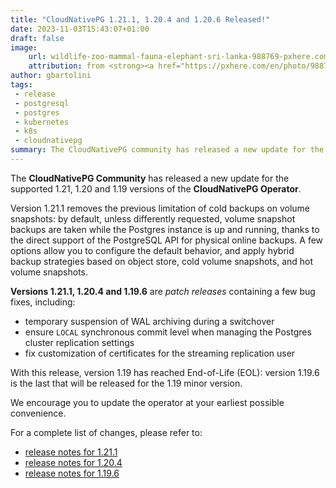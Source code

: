 ```yaml
---
title: "CloudNativePG 1.21.1, 1.20.4 and 1.20.6 Released!"
date: 2023-11-03T15:43:07+01:00
draft: false
image:
    url: wildlife-zoo-mammal-fauna-elephant-sri-lanka-988769-pxhere.com.jpg
    attribution: from <strong><a href="https://pxhere.com/en/photo/988769?utm_content=clipUser&utm_medium=referral&utm_source=pxhere">PxHere</a></strong>
author: gbartolini
tags:
 - release
 - postgresql
 - postgres
 - kubernetes
 - k8s
 - cloudnativepg
summary: The CloudNativePG community has released a new update for the supported 1.21, 1.20 and 1.19 versions of the CloudNativePG operator. Version 1.19 has reached End-of-Life (EOL).
---
```

The **CloudNativePG Community** has released a new update for the supported
1.21, 1.20 and 1.19 versions of the **CloudNativePG Operator**.

Version 1.21.1 removes the previous limitation of cold backups on volume
snapshots: by default, unless differently requested, volume snapshot backups
are taken while the Postgres instance is up and running, thanks to the direct
support of the PostgreSQL API for physical online backups. A few options allow
you to configure the default behavior, and apply hybrid backup strategies
based on object store, cold volume snapshots, and hot volume snapshots.

**Versions 1.21.1, 1.20.4 and 1.19.6** are *patch releases* containing a few
bug fixes, including:

- temporary suspension of WAL archiving during a switchover
- ensure `LOCAL` synchronous commit level when managing the Postgres cluster
  replication settings
- fix customization of certificates for the streaming replication user

With this release, version 1.19 has reached End-of-Life (EOL): version 1.19.6
is the last that will be released for the 1.19 minor version.

We encourage you to update the operator at your earliest possible convenience.

For a complete list of changes, please refer to:

- [release notes for 1.21.1](https://cloudnative-pg.io/documentation/1.21/release_notes/v1.21/)
- [release notes for 1.20.4](https://cloudnative-pg.io/documentation/1.20/release_notes/v1.20/)
- [release notes for 1.19.6](https://cloudnative-pg.io/documentation/1.19/release_notes/v1.19/)

<!--
# About CloudNativePg

[CloudNativePG](https://cloudnative-pg.io) is an open source Kubernetes
Operator for PostgreSQL workloads that orchestrates the full life cycle of a
PostgreSQL cluster, from bootstrapping and configuration, through high
availability and connection routing, to backups and disaster recovery.
CloudNativePG relies on PostgreSQL’s native streaming replication to distribute
data across pods, nodes, and zones, using standard Kubernetes patterns.
Replicas can be scaled up and down in a Kubernetes native manner, and the
operator automatically and safely reconfigure replication as appropriate.
[CloudNativePG is a project originally created and supported by EDB](https://www.enterprisedb.com/products/cloud-native-postgresql-kubernetes-ha-clusters-k8s-containers-scalable).

-->
<!--
Tweet
Proud to announce #CloudNativePG 1.21.1, 1.20.4 and 1.19.6 are out! Update now!

This patch release contains several fixes as well as improvements in the DR and HA areas.

Read more https://cloudnative-pg.io/blog/cloudnative-pg-1.21-1-released/!

#PostgreSQL #operator #Kubernetes #k8s #databases #postgres #oss
--->
